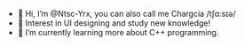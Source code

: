 - 👋 Hi, I’m @Ntsc-Yrx, you can also call me Chargcia /tʃɑ:sɪə/
- 👀 Interest in UI designing and study new knowledge!
- 🌱 I’m currently learning more about C++ programming.
